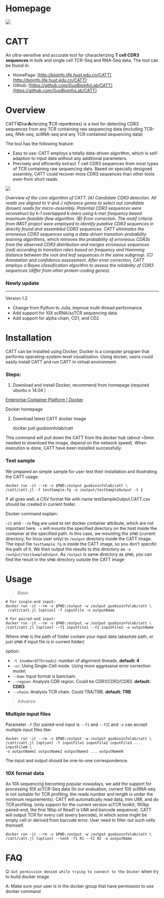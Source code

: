 # Homepage

![](corp-7cad705c-77eb-4983-94ec-b09b0f6f7583.png)

# **CATT**

An ultra-sensitive and accurate tool for characterizing **T cell CDR3 sequences** in bulk and single cell TCR-Seq and RNA-Seq data. The tool can be found in:

- HomePage: [http://bioinfo.life.hust.edu.cn/CATT](http://bioinfo.life.hust.edu.cn/CATT)
- Github: [https://github.com/GuoBioinfoLab/CATT](https://github.com/GuoBioinfoLab/CATT)

# Overview

CATT(**C**har**A**cterzing **T**CR reper**t**oires) is a tool for detecting CDR3 sequences from any TCR containing raw sequencing data (including TCR-seq, RNA-seq, scRNA-seq and any TCR contained sequencing data)

The tool has the following feature:

- Easy to use: CATT employs a totally data-driven algorithm, which is self-adaption to input data without any additional parameters.
- Precisely and efficiently extract T cell CDR3 sequences from most types of TCR containing raw sequencing data. Based on specially designed assembly, CATT could recover more CDR3 sequences than other tools even from short reads.

![](Screen_Shot_2019-09-04_at_5-5094b6d1-b8d1-48fb-9454-18a2c8322384.23.34_PM.png)

*Overview of the core algorithm of CATT. (A) Candidate CDR3 detection. All reads are aligned to V and J reference genes to select out candidate (brown) reads for micro-assembly. Potential CDR3 sequences were reconstruct by k-1 overlapped k-mers using k-mer frequency based maximum-feasible-flow algorithm. (B) Error correction. The motif criteria from IMGT project were employed to identify putative CDR3 sequences in directly found and assembled CDR3 sequences. CATT eliminates the erroneous CDR3 sequences using a data-driven transition-probability learning algorithms, which retrieves the probability of erroneous CDR3s from the observed CDR3 distribution and merges erroneous sequences (red) according to transition rates based on frequency and Hamming distance between the root and leaf sequences in the same subgroup. (C) Annotation and confidence assessment. After error correction, CATT employs a Bayes classification algorithm to assess the reliability of CDR3 sequences (differ from other protein-coding genes).* 

### Newly update

---

Version 1.2

- Change from Python to Julia, improve multi-thread performance.
- Add support for 10X scRNA/scTCR sequencing data.
- Add support for alpha chain, CD1, and CD2

# Installation

CATT can be installed using Docker, Docker is a computer program that performs operating-system-level visualization. Using docker, users could easily install CATT and run CATT in virtual environment.

### Steps:

1. Download and install Docker, recommend from homepage (required ubuntu ≥ 14.04 )

[Enterprise Container Platform | Docker](https://www.docker.com/)

Docker homepage

2. Download latest CATT docker image

    docker pull guobioinfolab/catt

This command will pull down the CATT from the docker hub (about ~5min needed to download the image, depend on the network speed).  When execution is done,  CATT have been installed successfully.

### Test sample

We prepared an simple sample for user test their installation and illustrating the CATT usage.

    docker run -it --rm -v $PWD:/output guobioinfolab/catt \
    /catt/catt.jl -f testSample.fq -o /output/testSampleOutput -t 2

If all goes well, a CSV format file with name testSampleOutput.CATT.csv should be created in current folder.

Docker command explain:

`—it` and `--rm` flag are used to set docker container attribute, which are not important here.
`-v` will mounts the specified directory on the host inside the container at the specified path. 
In this case, we mounting the `$PWD` (current directory, for linux user only) to `/output` directory inside the CATT image. The input file `testSample.fq` is inside the CATT image, so you don't specific the path of it.  We then output the results to this directory as `-o /output/testSampleOutput`. As `/output` is same directory as `$PWD`, you can find the result in the `$PWD` directory outside the CATT image

# Usage

> Basic

    # For single-end input:
    docker run -it --rm -v $PWD:/output -w /output guobioinfolab/catt \
     /catt/catt.jl [option] -f inputFile -o outputName
    
    # For paired-end input:
    docker run -it --rm -v $PWD:/output -w /output guobioinfolab/catt \
    /catt/catt.jl [option] --f1 inputFile1 --f2 inputFile2 -o outputName

Where `$PWD` is the path of folder contain your input data (absolute path, or just `$PWD` if input file is in current folder)

option:

- `-t {numberOfThreads}`: number of alignment threads. **default: 4**
- `-sc`: Using Single-Cell mode. Using more aggressive error correction model.
- `--bam`: Input format is bam/sam.
- `--region`: Analysis CDR region. Could be CDR1/CDR2/CDR3. **default: CDR3**
- `--chain`: Analysis TCR chain. Could TRA/TRB. **default: TRB**

> Advance

### Multiple input files

Parameter `-f`  (for paired-end input is `--f1` and `--f2`) and `-o`  can accept multiple input files like:

    docker run -it --rm -v $PWD:/output -w /output guobioinfolab/catt \
    /catt/catt.jl [option] -f inputFile1 inputFile2 inputFile3 ... inputFileN \
    -o outputName1 outputName2 outputName3 ... outputNameN

The input and output should be one-to-one correspondence.

### 10X format data

As 10X sequencing becoming popular nowadays, we add the support for processing 10X scTCR-Seq data (In our evaluation, current 10X scRNA-seq is not suitable for TCR profiling, the reads number and length is under the minimum requirements). CATT will automatically read data, trim UMI, and do TCR profiling. (only support for the current version scTCR toolkit, 150bp paired-end, the first 16bp of Read1 is UMI and barcode sequence). CATT will output TCR for every cell (every barcode), in which some might be empty cell or derived from barcode error. User need to filter out such cells themself. 

    docker run -it --rm -v $PWD:/output -w /output guobioinfolab/catt \
    /catt/catt.jl [option] --tenX -f1 R1 --f2 R2 -o outputName

# **FAQ**

Q: `Got permission denied while trying to connect to the Docker` when try to build docker image

A: Make sure your user is in the docker group that have permission to use docker command